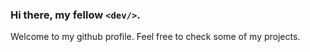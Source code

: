 ### Hi there, my fellow `<dev/>`.
Welcome to my github profile. Feel free to check some of my projects.
